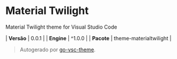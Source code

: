 # Material Twilight

Material Twilight theme for Visual Studio Code

| **Versão** | 0.0.1 |
| **Engine** | ^1.0.0 |
| **Pacote** | theme-materialtwilight |

> Autogerado por [go-vsc-theme](https://github.com/natalbu/go-vsc-theme).
